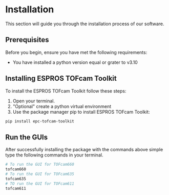 # Installation

This section will guide you through the installation process of our software.

## Prerequisites

Before you begin, ensure you have met the following requirements:

* You have installed a python version equal or grater to v3.10

## Installing ESPROS TOFcam Toolkit

To install the ESPROS TOFcam Toolkit follow these steps:

1. Open your terminal.  
2. "Optional" create a python virtual environment  
3. Use the package manager pip to install ESPROS TOFcam Toolkit:

```bash
pip install epc-tofcam-toolkit
```

## Run the GUIs
After successfully installing the package with the commands above simple type the following commands in your terminal. 

```bash
# To run the GUI for TOFcam660
tofcam660
# To run the GUI for TOFcam635
tofcam635
# TO run the GUI for TOFcam611
tofcam611
```